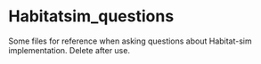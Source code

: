 # Habitatsim_questions
Some files for reference when asking questions about Habitat-sim implementation. Delete after use.
